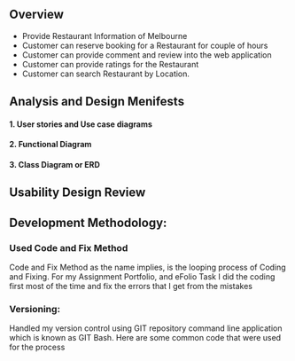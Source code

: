 ## Overview
- Provide Restaurant Information of Melbourne
- Customer can reserve booking for a Restaurant for couple of hours
- Customer can provide comment and review into the web application
- Customer can provide ratings for the Restaurant
- Customer can search Restaurant by Location.
## Analysis and Design Menifests
#### 1. User stories and Use case diagrams
#### 2. Functional Diagram
#### 3. Class Diagram or ERD

## Usability Design Review
###
## Development Methodology:
### Used Code and Fix Method
Code and Fix Method as the name implies, is the looping process of Coding and Fixing. For my Assignment Portfolio, and eFolio Task I did the coding first most of the time and fix the errors that I get from the mistakes
### Versioning:
Handled my version control using GIT repository command line application which is known as GIT Bash. Here are some common code that were used for the process
